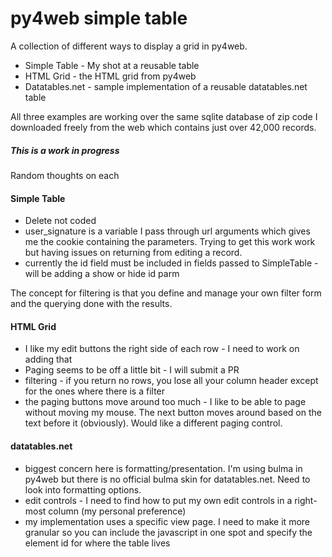 # py4web simple table

A collection of different ways to display a grid in py4web.

* Simple Table - My shot at a reusable table
* HTML Grid - the HTML grid from py4web
* Datatables.net - sample implementation of a reusable datatables.net table

All three examples are working over the same sqlite database of zip code I downloaded freely from the web which contains just over 42,000 records.

##### This is a work in progress

Random thoughts on each

#### Simple Table

* Delete not coded
* user_signature is a variable I pass through url arguments which gives me the cookie containing the parameters.  Trying to get this work work but having issues on returning from editing a record.
* currently the id field must be included in fields passed to SimpleTable - will be adding a show or hide id parm

The concept for filtering is that you define and manage your own filter form and the querying done with the results.

#### HTML Grid
* I like my edit buttons the right side of each row - I need to work on adding that
* Paging seems to be off a little bit - I will submit a PR
* filtering - if you return no rows, you lose all your column header except for the ones where there is a filter
* the paging buttons move around too much - I like to be able to page without moving my mouse.  The next button moves around based on the text before it (obviously).  Would like a different paging control.

#### datatables.net
* biggest concern here is formatting/presentation.  I'm using bulma in py4web but there is no official bulma skin for datatables.net.  Need to look into formatting options.
* edit controls - I need to find how to put my own edit controls in a right-most column (my personal preference)
* my implementation uses a specific view page.  I need to make it more granular so you can include the javascript in one spot and specify the element id for where the table lives
 
